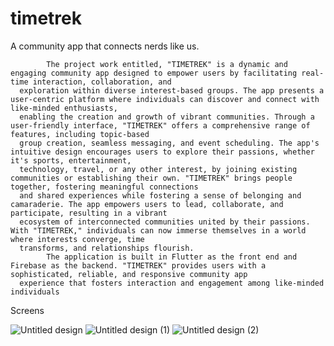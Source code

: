 # timetrek
A community app that connects nerds like us.

            The project work entitled, "TIMETREK" is a dynamic and engaging community app designed to empower users by facilitating real-time interaction, collaboration, and 
      exploration within diverse interest-based groups. The app presents a user-centric platform where individuals can discover and connect with like-minded enthusiasts, 
      enabling the creation and growth of vibrant communities. Through a user-friendly interface, "TIMETREK" offers a comprehensive range of features, including topic-based 
      group creation, seamless messaging, and event scheduling. The app's intuitive design encourages users to explore their passions, whether it's sports, entertainment, 
      technology, travel, or any other interest, by joining existing communities or establishing their own. "TIMETREK" brings people together, fostering meaningful connections 
      and shared experiences while fostering a sense of belonging and camaraderie. The app empowers users to lead, collaborate, and participate, resulting in a vibrant 
      ecosystem of interconnected communities united by their passions. With "TIMETREK," individuals can now immerse themselves in a world where interests converge, time 
      transforms, and relationships flourish. 
            The application is built in Flutter as the front end and Firebase as the backend. "TIMETREK" provides users with a sophisticated, reliable, and responsive community app 
      experience that fosters interaction and engagement among like-minded individuals

Screens 

![Untitled design](https://github.com/mejishnusuresh/timetrek/assets/159176018/feb8fdb1-cae1-48f6-b253-c885b658613b)
![Untitled design (1)](https://github.com/mejishnusuresh/timetrek/assets/159176018/45ebe55f-0419-4364-a607-ccb2c969204f)
![Untitled design (2)](https://github.com/mejishnusuresh/timetrek/assets/159176018/a14273b3-aadf-4dd6-a868-eeb00d6bc807)
